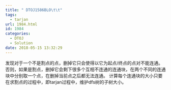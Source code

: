 ```yaml
---
title: " DTOJ1586BLO\t\t"
tags:
  - tarjan
url: 1984.html
id: 1984
categories:
  - DTOJ
  - Solution
date: 2018-05-15 13:32:29
---
```


发现对于一个不是割点的点，删掉它只会使得以它为起点/终点的点对不能连通。 否则，如果是割点，删掉它会剩下很多个互相不连通的连通块，在两个不同的连通块中分别取一个点，在删掉当前点之后都无法连通。 计算每个连通块的大小只要在求割点的过程中，即tarjan过程中，维护dfs树的子树大小。
